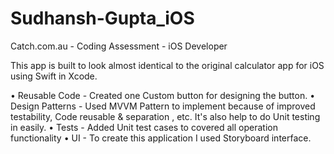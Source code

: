 # Sudhansh-Gupta_iOS
Catch.com.au - Coding Assessment - iOS Developer

This app is built to look almost identical to the original calculator app for iOS using Swift in Xcode. 

• Reusable Code - Created one Custom button for designing the button.
• Design Patterns - Used MVVM Pattern to implement because of improved testability, Code reusable & separation , etc. It's also help to do Unit testing in easily.
• Tests - Added Unit test cases to covered all operation functionality
• UI - To create this application I used Storyboard interface.
